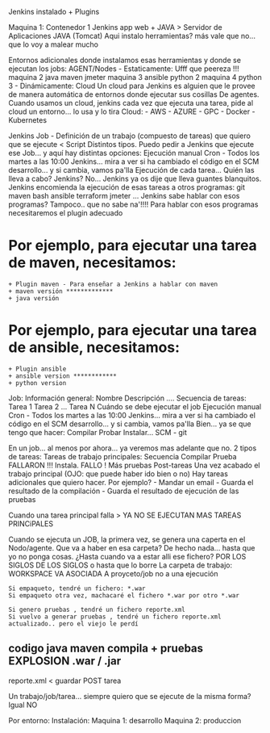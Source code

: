 Jenkins instalado
    + Plugins

Maquina 1:
    Contenedor 1
        Jenkins app web + JAVA > Servidor de Aplicaciones JAVA (Tomcat)
        Aqui instalo herramientas? más vale que no... que lo voy a malear mucho
        
Entornos adicionales donde instalamos esas herramientas y donde se ejecutan los jobs: AGENT/Nodes
    - Estaticamente:            Ufff que peereza !!!
        maquina 2
            java
            maven
            jmeter
        maquina 3
            ansible
            python 2
        maquina 4
            python 3
    - Dinámicamente: Cloud
        Un cloud para Jenkins es alguien que le provee de manera automática de entornos donde ejecutar sus cosillas
        De agentes.
        Cuando usamos un cloud, jenkins cada vez que ejecuta una tarea, pide al cloud un entorno... lo usa y lo tira
        Cloud:
            - AWS
            - AZURE
            - GPC
            - Docker
            - Kubernetes

Jenkins
    Job - Definición de un trabajo (compuesto de tareas) que quiero que se ejecute < Script
        Distintos tipos.
    Puedo pedir a Jenkins que ejecute ese Job... y aquí hay distintas opciones:
        Ejecución manual
        Cron - Todos los martes a las 10:00
        Jenkins... mira a ver si ha cambiado el código en el SCM desarrollo... y si cambia, vamos pa'lla
    Ejecución de cada tarea...
        Quién las lleva a cabo? Jenkins? No... Jenkins ya os dije que lleva guantes blanquitos.
            Jenkins encomienda la ejecución de esas tareas a otros programas:
                git
                maven
                bash
                ansible
                terraform
                jmeter
                ...
            Jenkins sabe hablar con esos programas? Tampoco.. que no sabe na'!!!!
                Para hablar con esos programas necesitaremos el plugin adecuado
                
# Por ejemplo, para ejecutar una tarea de maven, necesitamos:
    + Plugin maven - Para enseñar a Jenkins a hablar con maven
    + maven versión *************
    + java versión
    
# Por ejemplo, para ejecutar una tarea de ansible, necesitamos:
    + Plugin ansible
    + ansible version ************
    + python version
    
    
Job:
    Información general: 
        Nombre
        Descripción
        ....
    Secuencia de tareas:
        Tarea 1
        Tarea 2
        ...
        Tarea N
    Cuándo se debe ejecutar el job
        Ejecución manual
        Cron - Todos los martes a las 10:00
        Jenkins... mira a ver si ha cambiado el código en el SCM desarrollo... y si cambia, vamos pa'lla
    Bien... ya se que tengo que hacer:
        Compilar
        Probar
        Instalar...
    SCM - git
    
    
En un job... al menos por ahora... ya veremos mas adelante que no.
2 tipos de tareas:
    Tareas de trabajo principales: Secuencia
        Compilar
        Prueba       FALLARON !!!
        Instala.     FALLO !
        Más pruebas
    Post-tareas
        Una vez acabado el trabajo principal (OJO: que puede haber ido bien o no)
        Hay tareas adicionales que quiero hacer. Por ejemplo?
        - Mandar un email
        - Guarda el resultado de la compilación
        - Guarda el resultado de ejecución de las pruebas

Cuando una tarea principal falla > YA NO SE EJECUTAN MAS TAREAS PRINCiPALES

Cuando se ejecuta un JOB, la primera vez, se genera una caperta en el Nodo/agente.
Que va a haber en esa carpeta?
De hecho nada... hasta que yo no ponga cosas.
¿Hasta cuando va a estar alli ese fichero?      POR LOS SIGLOS DE LOS SIGLOS
                                                o hasta que lo borre
La carpeta de trabajo: WORKSPACE VA ASOCIADA A proyceto/job no a una ejecución
    
    Si empaqueto, tendré un fichero: *.war
    Si empaqueto otra vez, machacaré el fichero *.war por otro *.war 
    
    Si genero pruebas , tendré un fichero reporte.xml
    Si vuelvo a generar pruebas , tendré un fichero reporte.xml actualizado.. pero el viejo le perdí
    
codigo java
maven compila + pruebas EXPLOSION
.war / .jar
--------
reporte.xml < guardar           POST tarea


Un trabajo/job/tarea... siempre quiero que se ejecute de la misma forma? Igual NO

Por entorno:
Instalación:
    Maquina 1: desarrollo
    Maquina 2: produccion